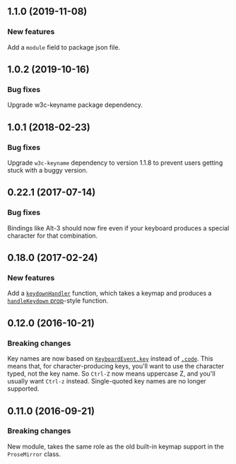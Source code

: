 ## 1.1.0 (2019-11-08)

### New features

Add a `module` field to package json file.

## 1.0.2 (2019-10-16)

### Bug fixes

Upgrade w3c-keyname package dependency.

## 1.0.1 (2018-02-23)

### Bug fixes

Upgrade `w3c-keyname` dependency to version 1.1.8 to prevent users getting stuck with a buggy version.

## 0.22.1 (2017-07-14)

### Bug fixes

Bindings like Alt-3 should now fire even if your keyboard produces a special character for that combination.

## 0.18.0 (2017-02-24)

### New features

Add a [`keydownHandler`](http://prosemirror.net/docs/ref/version/0.18.0.html#keymap.keydownHandler) function, which takes a keymap and produces a [`handleKeydown` prop](http://prosemirror.net/docs/ref/version/0.18.0.html#view.EditorProps.handleKeydown)-style function.

## 0.12.0 (2016-10-21)

### Breaking changes

Key names are now based on
[`KeyboardEvent.key`](https://developer.mozilla.org/en-US/docs/Web/API/KeyboardEvent/key)
instead of
[`.code`](https://developer.mozilla.org/en-US/docs/Web/API/KeyboardEvent/code).
This means that, for character-producing keys, you'll want to use the
character typed, not the key name. So `Ctrl-Z` now means uppercase Z,
and you'll usually want `Ctrl-z` instead. Single-quoted key names are
no longer supported.

## 0.11.0 (2016-09-21)

### Breaking changes

New module, takes the same role as the old built-in keymap support in
the `ProseMirror` class.

